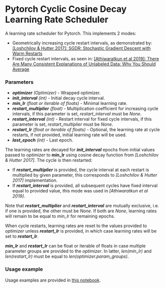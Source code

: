 # Pytorch Cyclic Cosine Decay Learning Rate Scheduler

A learning rate scheduler for Pytorch. This implements 2 modes:
* Geometrically increasing cycle restart intervals, as demonstrated by: 
[\[Loshchilov & Hutter 2017\]: SGDR: Stochastic Gradient Descent with Warm Restarts](https://arxiv.org/abs/1608.03983)
* Fixed cycle restart intervals, as seen in: 
[\[Athiwaratkun et al 2019\]: There Are Many Consistent Explanations of Unlabeled Data: 
Why You Should Average](https://arxiv.org/abs/1806.05594)

### Parameters
* ***optimizer*** *(Optimizer)* - Wrapped optimizer.
* ***init_interval*** *(int)* -  Initial decay cycle interval.
* ***min_lr*** *(float or iterable of floats)* - Minimal learning rate.
* ***restart_multiplier*** *(float)* - Multiplication coefficient for 
 increasing cycle intervals, if this parameter is set, *restart_interval* 
 must be *None*.
* ***restart_interval*** *(int)* - Restart interval for fixed 
cycle intervals, if this parameter is set, *restart_multiplier* 
must be *None*.
* ***restart_lr*** *(float or iterable of floats)* - Optional, 
the learning rate at cycle restarts,
if not provided, initial learning rate will be used.
* ***last_epoch*** *(int)* - Last epoch.


The learning rates are decayed for ***init_interval*** epochs from 
initial values passed to *optimizer* to **min_lr** using 
cosine decay function from *\[Loshchilov & Hutter 2017]*. 
The cycle is then restarted:
* If ***restart_multiplier*** is provided, the cycle interval at 
 each restart is multiplied by given parameter, this corresponds
 to *\[Loshchilov & Hutter 2017]* implementation.
* If ***restart_interval*** is provided, all subsequent cycles
 have fixed interval equal to provided value, this mode was 
used in *\[Athiwaratkun et al 2019\]*.
 
Note that ***restart_multiplier*** and ***restart_interval***
are mutually exclusive, i.e. if one is provided, 
the other must be *None*.
If both are *None*, learning rates will remain to be equal to 
*min_lr* for remaining epochs.

When cycle restarts, learning rates are reset to the values provided
to *optimizer* unless ***restart_lr*** is provided, 
in which case learning rates will be set to ***restart_lr***.

***min_lr*** and ***restart_lr*** can be float or iterable of floats
in case multiple parameter groups are provided to the *optimizer*. 
In latter, *len(min_lr)* and *len(restart_lr)* must be 
equal to *len(optimizer.param_groups)*.


### Usage example
Usage examples are provided in [this notebook](example.ipynb).